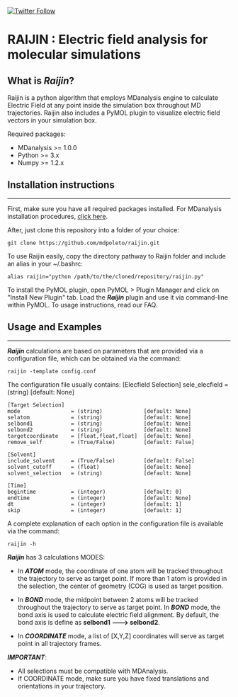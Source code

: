 [![Twitter Follow](https://img.shields.io/twitter/follow/plumed_org.svg?style=social&label=Follow)](https://twitter.com/mdpoleto)

# RAIJIN : Electric field analysis for molecular simulations

## What is ***Raijin***?
Raijin is a python algorithm that employs MDanalysis engine to calculate Electric Field at any point inside
the simulation box throughout MD trajectories. Raijin also includes a PyMOL plugin to visualize electric
field vectors in your simulation box.

Required packages:

* MDanalysis >= 1.0.0
* Python     >= 3.x
* Numpy      >= 1.2.x


## Installation instructions
------------------------------

First, make sure you have all required packages installed. For MDanalysis installation procedures, [click here](https://www.mdanalysis.org/pages/installation_quick_start/).

After, just clone this repository into a folder of your choice:

    git clone https://github.com/mdpoleto/raijin.git

To use Raijin easily, copy the directory pathway to Raijin folder and include an alias in your ~/.bashrc:

    alias raijin="python /path/to/the/cloned/repository/raijin.py"

To install the PyMOL plugin, open PyMOL > Plugin Manager and click on "Install New Plugin" tab.
Load the ***Raijin*** plugin and use it via command-line within PyMOL. To usage instructions, read our FAQ.


## Usage and Examples
------------------------------
***Raijin*** calculations are based on parameters that are provided via a configuration file,
which can be obtained via the command:

    raijin -template config.conf


The configuration file usually contains:
    [Elecfield Selection]
    sele_elecfield      = (string)             [default: None]

    [Target Selection]
    mode                = (string)             [default: None]
    selatom             = (string)             [default: None]
    selbond1            = (string)             [default: None]
    selbond2            = (string)             [default: None]
    targetcoordinate    = [float,float,float]  [default: None]
    remove_self         = (True/False)         [default: False]

    [Solvent]
    include_solvent     = (True/False)         [default: False]
    solvent_cutoff      = (float)              [default: None]
    solvent_selection   = (string)             [default: None]

    [Time]
    begintime           = (integer)            [default: 0]
    endtime             = (integer)            [default: None]
    dt                  = (integer)            [default: 1]
    skip                = (integer)            [default: 1]


A complete explanation of each option in the configuration file is available via the command:

    raijin -h

***Raijin*** has 3 calculations MODES:

* In ***ATOM*** mode, the coordinate of one atom will be tracked throughout the trajectory to serve as target point.
If more than 1 atom is provided in the selection, the center of geometry (COG) is used as target position.

* In ***BOND*** mode, the midpoint between 2 atoms will be tracked throughout the trajectory to serve as target
point. In ***BOND*** mode, the bond axis is used to calculate electric field alignment. By default, the bond axis is
define as **selbond1 ---> selbond2**.

* In ***COORDINATE*** mode, a list of [X,Y,Z] coordinates will serve as target point in all trajectory frames.


***IMPORTANT***:
* All selections must be compatible with MDAnalysis.
* If COORDINATE mode, make sure you have fixed translations and orientations in your trajectory.

